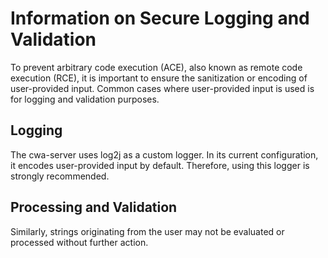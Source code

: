 # Information on Secure Logging and Validation

To prevent arbitrary code execution (ACE), also known as remote code execution (RCE), it is important to ensure the sanitization or encoding of user-provided input.
Common cases where user-provided input is used is for logging and validation purposes.

## Logging
The cwa-server uses log2j as a custom logger. In its current configuration, it encodes user-provided input by default.
Therefore, using this logger is strongly recommended.

## Processing and Validation
Similarly, strings originating from the user may not be evaluated or processed without further action.

